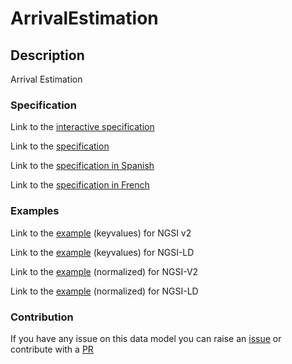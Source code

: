 # ArrivalEstimation

## Description 

Arrival Estimation
### Specification

Link to the [interactive specification](https://swagger.lab.fiware.org/?url=https://smart-data-models.github.io/dataModel.UrbanMobility/ArrivalEstimation/swagger.yaml)

Link to the [specification](https://github.com/smart-data-models/dataModel.UrbanMobility/blob/master/ArrivalEstimation/doc/spec.md)

Link to the [specification in Spanish](https://github.com/smart-data-models/dataModel.UrbanMobility/blob/master/ArrivalEstimation/doc/spec_ES.md)

Link to the [specification in French](https://github.com/smart-data-models/dataModel.UrbanMobility/blob/master/ArrivalEstimation/doc/spec_FR.md)
### Examples

Link to the [example](https://smart-data-models.github.io/dataModel.UrbanMobility/ArrivalEstimation/examples/example.json) (keyvalues) for NGSI v2

Link to the [example](https://smart-data-models.github.io/dataModel.UrbanMobility/ArrivalEstimation/examples/example.jsonld) (keyvalues) for NGSI-LD

Link to the [example](https://smart-data-models.github.io/dataModel.UrbanMobility/ArrivalEstimation/examples/example-normalized.json) (normalized) for NGSI-V2

Link to the [example](https://smart-data-models.github.io/dataModel.UrbanMobility/ArrivalEstimation/examples/example-normalized.jsonld) (normalized) for NGSI-LD
### Contribution

 If you have any issue on this data model you can raise an [issue](https://github.com/smart-data-models/dataModel.UrbanMobility/issues)  or contribute with a [PR](https://github.com/smart-data-models/dataModel.UrbanMobility/pulls)
